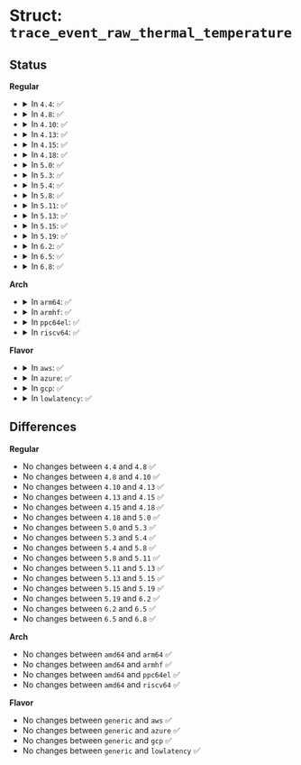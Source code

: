 # Struct: <code>trace_event_raw_thermal_temperature</code>

## Status
<b>Regular</b>
<ul>
<li>
<details>
<summary>In <code>4.4</code>: ✅</summary>

```c
struct trace_event_raw_thermal_temperature {
    struct trace_entry ent;
    u32 __data_loc_thermal_zone;
    int id;
    int temp_prev;
    int temp;
    char __data[0];
};
```
</details>
</li>
<li>
<details>
<summary>In <code>4.8</code>: ✅</summary>

```c
struct trace_event_raw_thermal_temperature {
    struct trace_entry ent;
    u32 __data_loc_thermal_zone;
    int id;
    int temp_prev;
    int temp;
    char __data[0];
};
```
</details>
</li>
<li>
<details>
<summary>In <code>4.10</code>: ✅</summary>

```c
struct trace_event_raw_thermal_temperature {
    struct trace_entry ent;
    u32 __data_loc_thermal_zone;
    int id;
    int temp_prev;
    int temp;
    char __data[0];
};
```
</details>
</li>
<li>
<details>
<summary>In <code>4.13</code>: ✅</summary>

```c
struct trace_event_raw_thermal_temperature {
    struct trace_entry ent;
    u32 __data_loc_thermal_zone;
    int id;
    int temp_prev;
    int temp;
    char __data[0];
};
```
</details>
</li>
<li>
<details>
<summary>In <code>4.15</code>: ✅</summary>

```c
struct trace_event_raw_thermal_temperature {
    struct trace_entry ent;
    u32 __data_loc_thermal_zone;
    int id;
    int temp_prev;
    int temp;
    char __data[0];
};
```
</details>
</li>
<li>
<details>
<summary>In <code>4.18</code>: ✅</summary>

```c
struct trace_event_raw_thermal_temperature {
    struct trace_entry ent;
    u32 __data_loc_thermal_zone;
    int id;
    int temp_prev;
    int temp;
    char __data[0];
};
```
</details>
</li>
<li>
<details>
<summary>In <code>5.0</code>: ✅</summary>

```c
struct trace_event_raw_thermal_temperature {
    struct trace_entry ent;
    u32 __data_loc_thermal_zone;
    int id;
    int temp_prev;
    int temp;
    char __data[0];
};
```
</details>
</li>
<li>
<details>
<summary>In <code>5.3</code>: ✅</summary>

```c
struct trace_event_raw_thermal_temperature {
    struct trace_entry ent;
    u32 __data_loc_thermal_zone;
    int id;
    int temp_prev;
    int temp;
    char __data[0];
};
```
</details>
</li>
<li>
<details>
<summary>In <code>5.4</code>: ✅</summary>

```c
struct trace_event_raw_thermal_temperature {
    struct trace_entry ent;
    u32 __data_loc_thermal_zone;
    int id;
    int temp_prev;
    int temp;
    char __data[0];
};
```
</details>
</li>
<li>
<details>
<summary>In <code>5.8</code>: ✅</summary>

```c
struct trace_event_raw_thermal_temperature {
    struct trace_entry ent;
    u32 __data_loc_thermal_zone;
    int id;
    int temp_prev;
    int temp;
    char __data[0];
};
```
</details>
</li>
<li>
<details>
<summary>In <code>5.11</code>: ✅</summary>

```c
struct trace_event_raw_thermal_temperature {
    struct trace_entry ent;
    u32 __data_loc_thermal_zone;
    int id;
    int temp_prev;
    int temp;
    char __data[0];
};
```
</details>
</li>
<li>
<details>
<summary>In <code>5.13</code>: ✅</summary>

```c
struct trace_event_raw_thermal_temperature {
    struct trace_entry ent;
    u32 __data_loc_thermal_zone;
    int id;
    int temp_prev;
    int temp;
    char __data[0];
};
```
</details>
</li>
<li>
<details>
<summary>In <code>5.15</code>: ✅</summary>

```c
struct trace_event_raw_thermal_temperature {
    struct trace_entry ent;
    u32 __data_loc_thermal_zone;
    int id;
    int temp_prev;
    int temp;
    char __data[0];
};
```
</details>
</li>
<li>
<details>
<summary>In <code>5.19</code>: ✅</summary>

```c
struct trace_event_raw_thermal_temperature {
    struct trace_entry ent;
    u32 __data_loc_thermal_zone;
    int id;
    int temp_prev;
    int temp;
    char __data[0];
};
```
</details>
</li>
<li>
<details>
<summary>In <code>6.2</code>: ✅</summary>

```c
struct trace_event_raw_thermal_temperature {
    struct trace_entry ent;
    u32 __data_loc_thermal_zone;
    int id;
    int temp_prev;
    int temp;
    char __data[0];
};
```
</details>
</li>
<li>
<details>
<summary>In <code>6.5</code>: ✅</summary>

```c
struct trace_event_raw_thermal_temperature {
    struct trace_entry ent;
    u32 __data_loc_thermal_zone;
    int id;
    int temp_prev;
    int temp;
    char __data[0];
};
```
</details>
</li>
<li>
<details>
<summary>In <code>6.8</code>: ✅</summary>

```c
struct trace_event_raw_thermal_temperature {
    struct trace_entry ent;
    u32 __data_loc_thermal_zone;
    int id;
    int temp_prev;
    int temp;
    char __data[0];
};
```
</details>
</li>
</ul>
<b>Arch</b>
<ul>
<li>
<details>
<summary>In <code>arm64</code>: ✅</summary>

```c
struct trace_event_raw_thermal_temperature {
    struct trace_entry ent;
    u32 __data_loc_thermal_zone;
    int id;
    int temp_prev;
    int temp;
    char __data[0];
};
```
</details>
</li>
<li>
<details>
<summary>In <code>armhf</code>: ✅</summary>

```c
struct trace_event_raw_thermal_temperature {
    struct trace_entry ent;
    u32 __data_loc_thermal_zone;
    int id;
    int temp_prev;
    int temp;
    char __data[0];
};
```
</details>
</li>
<li>
<details>
<summary>In <code>ppc64el</code>: ✅</summary>

```c
struct trace_event_raw_thermal_temperature {
    struct trace_entry ent;
    u32 __data_loc_thermal_zone;
    int id;
    int temp_prev;
    int temp;
    char __data[0];
};
```
</details>
</li>
<li>
<details>
<summary>In <code>riscv64</code>: ✅</summary>

```c
struct trace_event_raw_thermal_temperature {
    struct trace_entry ent;
    u32 __data_loc_thermal_zone;
    int id;
    int temp_prev;
    int temp;
    char __data[0];
};
```
</details>
</li>
</ul>
<b>Flavor</b>
<ul>
<li>
<details>
<summary>In <code>aws</code>: ✅</summary>

```c
struct trace_event_raw_thermal_temperature {
    struct trace_entry ent;
    u32 __data_loc_thermal_zone;
    int id;
    int temp_prev;
    int temp;
    char __data[0];
};
```
</details>
</li>
<li>
<details>
<summary>In <code>azure</code>: ✅</summary>

```c
struct trace_event_raw_thermal_temperature {
    struct trace_entry ent;
    u32 __data_loc_thermal_zone;
    int id;
    int temp_prev;
    int temp;
    char __data[0];
};
```
</details>
</li>
<li>
<details>
<summary>In <code>gcp</code>: ✅</summary>

```c
struct trace_event_raw_thermal_temperature {
    struct trace_entry ent;
    u32 __data_loc_thermal_zone;
    int id;
    int temp_prev;
    int temp;
    char __data[0];
};
```
</details>
</li>
<li>
<details>
<summary>In <code>lowlatency</code>: ✅</summary>

```c
struct trace_event_raw_thermal_temperature {
    struct trace_entry ent;
    u32 __data_loc_thermal_zone;
    int id;
    int temp_prev;
    int temp;
    char __data[0];
};
```
</details>
</li>
</ul>

## Differences
<b>Regular</b>
<ul>
<li>
No changes between <code>4.4</code> and <code>4.8</code> ✅
</li>
<li>
No changes between <code>4.8</code> and <code>4.10</code> ✅
</li>
<li>
No changes between <code>4.10</code> and <code>4.13</code> ✅
</li>
<li>
No changes between <code>4.13</code> and <code>4.15</code> ✅
</li>
<li>
No changes between <code>4.15</code> and <code>4.18</code> ✅
</li>
<li>
No changes between <code>4.18</code> and <code>5.0</code> ✅
</li>
<li>
No changes between <code>5.0</code> and <code>5.3</code> ✅
</li>
<li>
No changes between <code>5.3</code> and <code>5.4</code> ✅
</li>
<li>
No changes between <code>5.4</code> and <code>5.8</code> ✅
</li>
<li>
No changes between <code>5.8</code> and <code>5.11</code> ✅
</li>
<li>
No changes between <code>5.11</code> and <code>5.13</code> ✅
</li>
<li>
No changes between <code>5.13</code> and <code>5.15</code> ✅
</li>
<li>
No changes between <code>5.15</code> and <code>5.19</code> ✅
</li>
<li>
No changes between <code>5.19</code> and <code>6.2</code> ✅
</li>
<li>
No changes between <code>6.2</code> and <code>6.5</code> ✅
</li>
<li>
No changes between <code>6.5</code> and <code>6.8</code> ✅
</li>
</ul>
<b>Arch</b>
<ul>
<li>
No changes between <code>amd64</code> and <code>arm64</code> ✅
</li>
<li>
No changes between <code>amd64</code> and <code>armhf</code> ✅
</li>
<li>
No changes between <code>amd64</code> and <code>ppc64el</code> ✅
</li>
<li>
No changes between <code>amd64</code> and <code>riscv64</code> ✅
</li>
</ul>
<b>Flavor</b>
<ul>
<li>
No changes between <code>generic</code> and <code>aws</code> ✅
</li>
<li>
No changes between <code>generic</code> and <code>azure</code> ✅
</li>
<li>
No changes between <code>generic</code> and <code>gcp</code> ✅
</li>
<li>
No changes between <code>generic</code> and <code>lowlatency</code> ✅
</li>
</ul>
